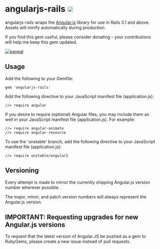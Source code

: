 # angularjs-rails <a href="http://badge.fury.io/rb/angularjs-rails"><img src="https://badge.fury.io/rb/angularjs-rails@2x.png" alt="Gem Version" height="18"></a>

angularjs-rails wraps the [Angular.js](http://angularjs.org) library for use in Rails 3.1 and above. Assets will minify automatically during production.

If you find this gem useful, please consider donating - your contributions will help me keep this gem updated. 

[![paypal](https://www.paypalobjects.com/en_US/i/btn/btn_donateCC_LG.gif)](https://www.paypal.com/cgi-bin/webscr?cmd=_s-xclick&hosted_button_id=NCT7TZEFY2T9Y)


## Usage

Add the following to your Gemfile:

    gem 'angularjs-rails'

Add the following directive to your JavaScript manifest file (application.js):

    //= require angular

If you desire to require (optional) Angular files, you may include them as well in your JavaScript manifest file (application.js). For example:

    //= require angular-animate
    //= require angular-resource

To use the 'unstable' branch, add the following directive to your JavaScript manifest file (application.js):

    //= require unstable/angular2

## Versioning

Every attempt is made to mirror the currently shipping Angular.js version number wherever possible.

The major, minor, and patch version numbers will always represent the Angular.js version.

## IMPORTANT: Requesting upgrades for new Angular.js versions

To request that the latest version of Angular.JS be pushed as a gem to RubyGems, please create a new issue instead of pull requests.
